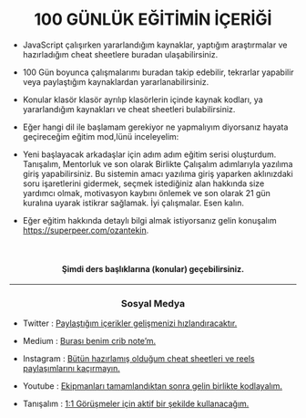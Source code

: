 <h1 align="center">100 GÜNLÜK EĞİTİMİN İÇERİĞİ </h1>

- JavaScript çalışırken yararlandığım kaynaklar, yaptığım araştırmalar ve hazırladığım cheat sheetlere buradan ulaşabilirsiniz.

- 100 Gün boyunca çalışmalarımı buradan takip edebilir, tekrarlar yapabilir veya paylaştığım kaynaklardan yararlanabilirsiniz.

- Konular klasör klasör ayrılıp klasörlerin içinde kaynak kodları, ya yararlandığım kaynakları ve cheat sheetleri bulabilirsiniz.

- Eğer hangi dil ile başlamam gerekiyor ne yapmalıyım diyorsanız hayata geçireceğim eğitim mod,lünü inceleyelim: 
  
- Yeni başlayacak arkadaşlar için adım adım eğitim serisi oluşturdum. Tanışalım, Mentorluk ve son olarak Birlikte Çalışalım adımlarıyla yazılıma giriş yapabilirsiniz. Bu sistemin amacı yazılıma giriş yaparken aklınızdaki soru işaretlerini gidermek, seçmek istediğiniz alan hakkında size yardımcı olmak, motivasyon kaybını önlemek ve son olarak 21 gün kuralına uyarak istikrar sağlamak. İyi çalışmalar. Esen kalın.

- Eğer eğitim hakkında detaylı bilgi almak istiyorsanız gelin konuşalım <a>https://superpeer.com/ozantekin<a/>.
  
<br>

<h4 align="center">Şimdi ders başlıklarına (konular) geçebilirsiniz. </h4>

<hr/>

<h3 align="center">Sosyal Medya</h3>


- Twitter : <a href="https://twitter.com/ozantekindev"> Paylaştığım içerikler gelişmenizi hızlandıracaktır.</a>

- Medium : <a href="https://medium.com/@ozantekindev">Burası benim crib note’m.</a>

- Instagram : <a href="https://medium.com/@ozantekindev">Bütün hazırlamış olduğum cheat sheetleri ve reels paylaşımlarını kaçırmayın.</a>

- Youtube : <a href="https://www.youtube.com/channel/UC86HNI5ZoebM7zqAVQt6ouw">Ekipmanları tamamlandıktan sonra gelin birlikte kodlayalım.</a>

- Tanışalım : <a href="https://superpeer.com/ozantekin">1:1 Görüşmeler için aktif bir şekilde kullanacağım.</a>


